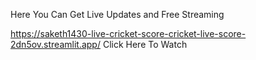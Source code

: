 Here You Can Get Live Updates and Free Streaming

https://saketh1430-live-cricket-score-cricket-live-score-2dn5ov.streamlit.app/    Click Here To Watch
